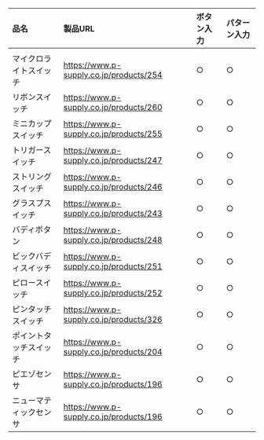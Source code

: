 
|品名|製品URL|ボタン入力|パターン入力|
|:----|:----|:----|:----|
|||||
|マイクロライトスイッチ|https://www.p-supply.co.jp/products/254|○|○|
|リボンスイッチ|https://www.p-supply.co.jp/products/260|○|○|
|ミニカップスイッチ|https://www.p-supply.co.jp/products/255|○|○|
|トリガースイッチ|https://www.p-supply.co.jp/products/247|○|○|
|ストリングスイッチ|https://www.p-supply.co.jp/products/246|○|○|
|グラスプスイッチ|https://www.p-supply.co.jp/products/243|○|○|
|バディボタン|https://www.p-supply.co.jp/products/248|○|○|
|ビックバディスイッチ|https://www.p-supply.co.jp/products/251|○|○|
|ピロースイッチ|https://www.p-supply.co.jp/products/252|○|○|
|ピンタッチスイッチ|https://www.p-supply.co.jp/products/326|○|○|
|ポイントタッチスイッチ|https://www.p-supply.co.jp/products/204|○|○|
|ピエゾセンサ|https://www.p-supply.co.jp/products/196|○|○|
|ニューマティックセンサ|https://www.p-supply.co.jp/products/196|○|○|
